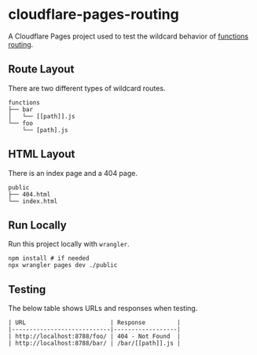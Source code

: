 # cloudflare-pages-routing

A Cloudflare Pages project used to test the wildcard behavior of [functions routing](https://developers.cloudflare.com/pages/platform/functions#functions-routing).

## Route Layout

There are two different types of wildcard routes.

```
functions
├── bar
│   └── [[path]].js
└── foo
    └── [path].js
```

## HTML Layout

There is an index page and a 404 page.

```
public
├── 404.html
└── index.html
```

## Run Locally

Run this project locally with `wrangler`.

```shell
npm install # if needed
npx wrangler pages dev ./public
```

## Testing

The below table shows URLs and responses when testing.

```
| URL                        | Response         |
|----------------------------|------------------|
| http://localhost:8788/foo/ | 404 - Not Found  |
| http://localhost:8788/bar/ | /bar/[[path]].js |
```
